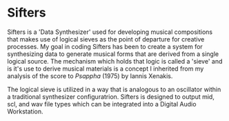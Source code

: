 # __Sifters__
Sifters is a 'Data Synthesizer' used for developing musical compositions that makes use of logical sieves as the point of departure for creative processes. My goal in coding Sifters has been to create a system for synthesizing data to generate musical forms that are derived from a single logical source. The mechanism which holds that logic is called a 'sieve' and is it's use to derive musical materials is a concept I inherited from my analysis of the score to <i>Psappha</i> (1975) by Iannis Xenakis. 

The logical sieve is utilized in a way that is analogous to an oscillator within a traditional synthesizer configuratrion. Sifters is designed to output mid, scl, and wav file types which can be integrated into a Digital Audio Workstation.